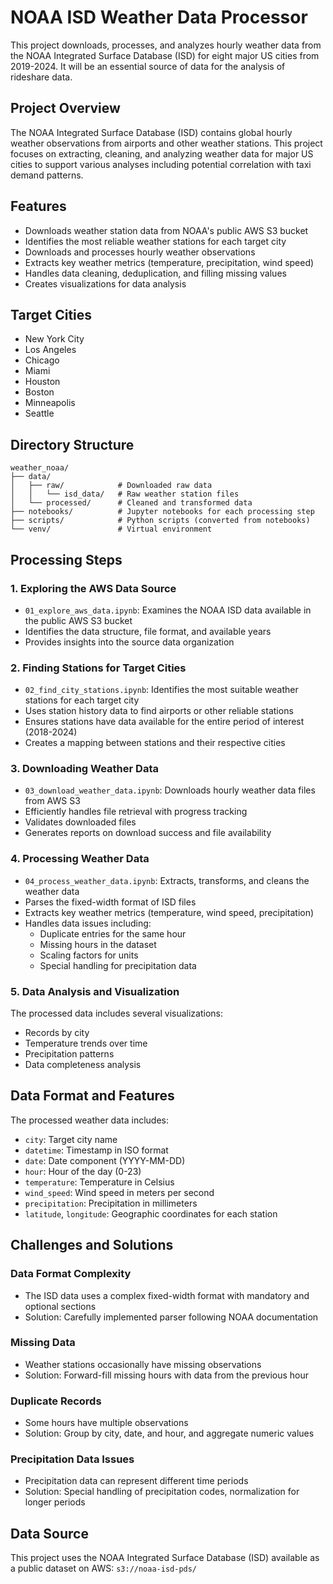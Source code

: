 # NOAA ISD Weather Data Processor

This project downloads, processes, and analyzes hourly weather data from the NOAA Integrated Surface Database (ISD) for eight major US cities from 2019-2024. It will be an essential source of data for the analysis of rideshare data.

## Project Overview

The NOAA Integrated Surface Database (ISD) contains global hourly weather observations from airports and other weather stations. This project focuses on extracting, cleaning, and analyzing weather data for major US cities to support various analyses including potential correlation with taxi demand patterns.

## Features

- Downloads weather station data from NOAA's public AWS S3 bucket
- Identifies the most reliable weather stations for each target city
- Downloads and processes hourly weather observations
- Extracts key weather metrics (temperature, precipitation, wind speed)
- Handles data cleaning, deduplication, and filling missing values
- Creates visualizations for data analysis

## Target Cities

- New York City
- Los Angeles
- Chicago
- Miami
- Houston
- Boston
- Minneapolis
- Seattle

## Directory Structure

```
weather_noaa/
├── data/
│   ├── raw/            # Downloaded raw data
│   │   └── isd_data/   # Raw weather station files
│   └── processed/      # Cleaned and transformed data
├── notebooks/          # Jupyter notebooks for each processing step
├── scripts/            # Python scripts (converted from notebooks)
└── venv/               # Virtual environment
```

## Processing Steps

### 1. Exploring the AWS Data Source

- `01_explore_aws_data.ipynb`: Examines the NOAA ISD data available in the public AWS S3 bucket
- Identifies the data structure, file format, and available years
- Provides insights into the source data organization

### 2. Finding Stations for Target Cities

- `02_find_city_stations.ipynb`: Identifies the most suitable weather stations for each target city
- Uses station history data to find airports or other reliable stations
- Ensures stations have data available for the entire period of interest (2018-2024)
- Creates a mapping between stations and their respective cities

### 3. Downloading Weather Data

- `03_download_weather_data.ipynb`: Downloads hourly weather data files from AWS S3
- Efficiently handles file retrieval with progress tracking
- Validates downloaded files
- Generates reports on download success and file availability

### 4. Processing Weather Data

- `04_process_weather_data.ipynb`: Extracts, transforms, and cleans the weather data
- Parses the fixed-width format of ISD files
- Extracts key weather metrics (temperature, wind speed, precipitation)
- Handles data issues including:
  - Duplicate entries for the same hour
  - Missing hours in the dataset
  - Scaling factors for units
  - Special handling for precipitation data

### 5. Data Analysis and Visualization

The processed data includes several visualizations:
- Records by city
- Temperature trends over time
- Precipitation patterns
- Data completeness analysis

## Data Format and Features

The processed weather data includes:
- `city`: Target city name
- `datetime`: Timestamp in ISO format
- `date`: Date component (YYYY-MM-DD)
- `hour`: Hour of the day (0-23)
- `temperature`: Temperature in Celsius
- `wind_speed`: Wind speed in meters per second
- `precipitation`: Precipitation in millimeters
- `latitude`, `longitude`: Geographic coordinates for each station

## Challenges and Solutions

### Data Format Complexity
- The ISD data uses a complex fixed-width format with mandatory and optional sections
- Solution: Carefully implemented parser following NOAA documentation

### Missing Data
- Weather stations occasionally have missing observations
- Solution: Forward-fill missing hours with data from the previous hour

### Duplicate Records
- Some hours have multiple observations
- Solution: Group by city, date, and hour, and aggregate numeric values

### Precipitation Data Issues
- Precipitation data can represent different time periods
- Solution: Special handling of precipitation codes, normalization for longer periods

## Data Source

This project uses the NOAA Integrated Surface Database (ISD) available as a public dataset on AWS:
`s3://noaa-isd-pds/`

